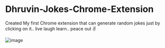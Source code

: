 # Dhruvin-Jokes-Chrome-Extension
Created My first Chrome extension that can generate random jokes just by clicking on it.. live laugh learn.. peace out ✌️

![image](https://github.com/user-attachments/assets/bd072de2-8a95-43af-a6a1-3c8bc6bf7ea6)

